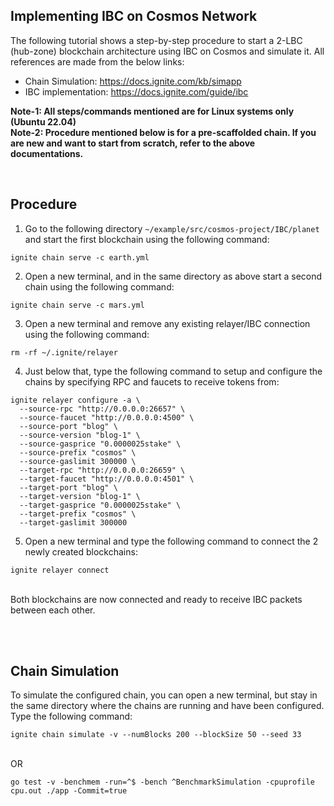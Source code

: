 ## Implementing IBC on Cosmos Network
The following tutorial shows a step-by-step procedure to start a 2-LBC (hub-zone) blockchain architecture using IBC on Cosmos and simulate it. All references are made from the below links:
- Chain Simulation: https://docs.ignite.com/kb/simapp
- IBC implementation: https://docs.ignite.com/guide/ibc


**Note-1: All steps/commands mentioned are for Linux systems only (Ubuntu 22.04)** <br>
**Note-2: Procedure mentioned below is for a pre-scaffolded chain. If you are new and want to start from scratch, refer to the above documentations.**

<br>

## Procedure
1. Go to the following directory `~/example/src/cosmos-project/IBC/planet` and start the first blockchain using the following command: <br>
```
ignite chain serve -c earth.yml
```
2. Open a new terminal, and in the same directory as above start a second chain using the following command: <br>
```
ignite chain serve -c mars.yml
```

3. Open a new terminal and remove any existing relayer/IBC connection using the following command: <br>
```
rm -rf ~/.ignite/relayer
```

4. Just below that, type the following command to setup and configure the chains by specifying RPC and faucets to receive tokens from: <br>
```
ignite relayer configure -a \
  --source-rpc "http://0.0.0.0:26657" \
  --source-faucet "http://0.0.0.0:4500" \
  --source-port "blog" \
  --source-version "blog-1" \
  --source-gasprice "0.0000025stake" \
  --source-prefix "cosmos" \
  --source-gaslimit 300000 \
  --target-rpc "http://0.0.0.0:26659" \
  --target-faucet "http://0.0.0.0:4501" \
  --target-port "blog" \
  --target-version "blog-1" \
  --target-gasprice "0.0000025stake" \
  --target-prefix "cosmos" \
  --target-gaslimit 300000
```

5. Open a new terminal and type the following command to connect the 2 newly created blockchains: <br>
```
ignite relayer connect
```

<br>
Both blockchains are now connected and ready to receive IBC packets between each other.

<br><br>

## Chain Simulation
To simulate the configured chain, you can open a new terminal, but stay in the same directory where the chains are running and have been configured. Type the following command:
```
ignite chain simulate -v --numBlocks 200 --blockSize 50 --seed 33
```
<br>
OR
<br>

```
go test -v -benchmem -run=^$ -bench ^BenchmarkSimulation -cpuprofile cpu.out ./app -Commit=true
```

